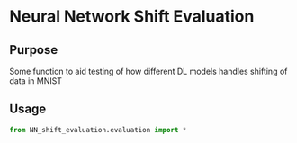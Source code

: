 # Neural Network Shift Evaluation
## Purpose

Some function to aid testing of how different DL models handles shifting of data in MNIST

## Usage

```python
from NN_shift_evaluation.evaluation import *
```